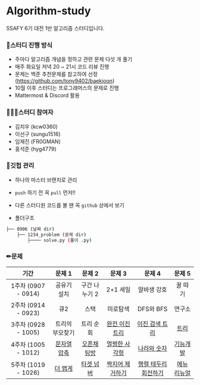 # Algorithm-study
SSAFY 6기 대전 1반 알고리즘 스터디입니다.


### 📗스터디 진행 방식

- 주마다 알고리즘 개념을 정하고 관련 문제 다섯 개 풀기
- 매주 화요일 저녁 20 ~ 21시 코드 리뷰 진행 
- 문제는 백준 추천문제를 참고하여 선정 (https://github.com/tony9402/baekjoon)
- 10월 이후 스터디는 프로그래머스의 문제로 진행
- Mattermost & Discord 활용



### 👨‍👧‍👧스터디 참여자

- 김치우 (kcw0360)
- 이선구 (sungu1516)
- 임재진 (FR0GMAN)
- 홍석준 (hyg4779)



### 🔧깃헙 관리

-  하나의 마스터 브랜치로 관리
- `push` 하기 전 꼭 `pull` 먼저!!
- 다른 스터디원 코드를 볼 땐 꼭 `github` 상에서 보기

- 폴더구조

```bash
├── 0906 (날짜 dir)
   	├── 1234_problem (문제 dir)
   		├──── solve.py (풀이 .py)
```



### ✏문제

|        기간         |                            문제 1                            |                            문제 2                            |                            문제 3                            |                            문제 4                            |                            문제 5                            |
| :-----------------: | :----------------------------------------------------------: | :----------------------------------------------------------: | :----------------------------------------------------------: | :----------------------------------------------------------: | :----------------------------------------------------------: |
| 1주차 (0907 - 0914) |                         공유기 설치                          |                        구간 나누기 2                         |                           2+1 세일                           |                         알바생 강호                          |                           꿀 따기                            |
| 2주차 (0914 - 0923) |                             큐2                              |                             스택                             |                           미로탐색                           |                          DFS와 BFS                           |                            연구소                            |
| 3주차 (0928 - 1005) |                       트리의 부모찾기                        |                          트리 순회                           |    [완전 이진 트리](https://www.acmicpc.net/problem/9934)    |    [이진 검색 트리](https://www.acmicpc.net/problem/5639)    |         [트리](https://www.acmicpc.net/problem/1068)         |
| 4주차 (1005 - 1012) | [문자열 압축](https://programmers.co.kr/learn/courses/30/lessons/60057) | [오픈채팅방](https://programmers.co.kr/learn/courses/30/lessons/42888) | [멀쩡한 사각형](https://programmers.co.kr/learn/courses/30/lessons/62048) | [나라와 숫자](https://programmers.co.kr/learn/courses/30/lessons/12899) | [기능개발](https://programmers.co.kr/learn/courses/30/lessons/42586) |
| 5주차 (1019 - 1026) | [더 맵게](https://programmers.co.kr/learn/courses/30/lessons/42626) | [타겟 넘버](https://programmers.co.kr/learn/courses/30/lessons/43165) | [짝지어 제거하기](https://programmers.co.kr/learn/courses/30/lessons/12973) | [행렬 테두리 회전하기](https://programmers.co.kr/learn/courses/30/lessons/77485) | [메뉴 리뉴얼](https://programmers.co.kr/learn/courses/30/lessons/72411) |

